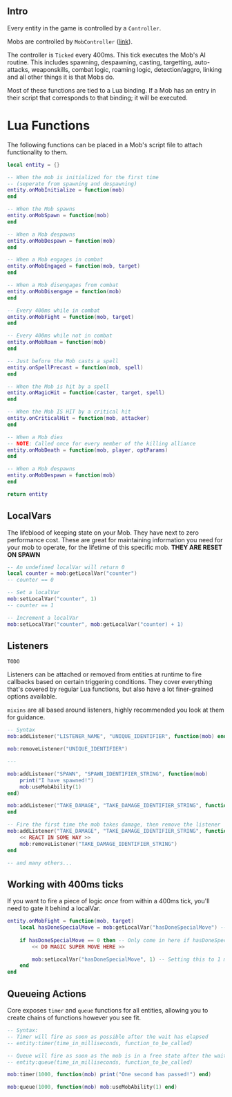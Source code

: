 ## Intro

Every entity in the game is controlled by a `Controller`.

Mobs are controlled by `MobController` ([link](https://github.com/LandSandBoat/server/blob/release/src/map/ai/controllers/mob_controller.cpp)).

The controller is `Ticked` every 400ms. This tick executes the Mob's AI routine. This includes spawning, despawning, casting, targetting, auto-attacks, weaponskills, combat logic, roaming logic, detection/aggro, linking and all other things it is that Mobs do.

Most of these functions are tied to a Lua binding. If a Mob has an entry in their script that corresponds to that binding; it will be executed.

# Lua Functions

The following functions can be placed in a Mob's script file to attach functionality to them.

```lua
local entity = {}

-- When the mob is initialized for the first time
-- (seperate from spawning and despawning) 
entity.onMobInitialize = function(mob)
end

-- When the Mob spawns
entity.onMobSpawn = function(mob)
end

-- When a Mob despawns
entity.onMobDespawn = function(mob)
end

-- When a Mob engages in combat
entity.onMobEngaged = function(mob, target)
end

-- When a Mob disengages from combat
entity.onMobDisengage = function(mob)
end

-- Every 400ms while in combat
entity.onMobFight = function(mob, target)
end

-- Every 400ms while not in combat
entity.onMobRoam = function(mob)
end

-- Just before the Mob casts a spell
entity.onSpellPrecast = function(mob, spell)
end

-- When the Mob is hit by a spell
entity.onMagicHit = function(caster, target, spell)
end

-- When the Mob IS HIT by a critical hit
entity.onCriticalHit = function(mob, attacker)
end

-- When a Mob dies
-- NOTE: Called once for every member of the killing alliance
entity.onMobDeath = function(mob, player, optParams)
end

-- When a Mob despawns
entity.onMobDespawn = function(mob)
end

return entity
```

## LocalVars

The lifeblood of keeping state on your Mob. They have next to zero performance cost. These are great for maintaining information you need for your mob to operate, for the lifetime of this specific mob. **THEY ARE RESET ON SPAWN**

```lua
-- An undefined localVar will return 0
local counter = mob:getLocalVar("counter")
-- counter == 0

-- Set a localVar
mob:setLocalVar("counter", 1)
-- counter == 1

-- Increment a localVar
mob:setLocalVar("counter", mob:getLocalVar("counter) + 1)
```

## Listeners
`TODO`

Listeners can be attached or removed from entities at runtime to fire callbacks based on certain triggering conditions. They cover everything that's covered by regular Lua functions, but also have a lot finer-grained options available.

`mixins` are all based around listeners, highly recommended you look at them for guidance.

```lua
-- Syntax
mob:addListener("LISTENER_NAME", "UNIQUE_IDENTIFIER", function(mob) end)

mob:removeListener("UNIQUE_IDENTIFIER")

---

mob:addListener("SPAWN", "SPAWN_IDENTIFIER_STRING", function(mob)
    print("I have spawned!")
    mob:useMobAbility(1)
end)

mob:addListener("TAKE_DAMAGE", "TAKE_DAMAGE_IDENTIFIER_STRING", function(mob, amount, attacker, attackType, damageType)
end

-- Fire the first time the mob takes damage, then remove the listener
mob:addListener("TAKE_DAMAGE", "TAKE_DAMAGE_IDENTIFIER_STRING", function(mob, amount, attacker, attackType, damageType)
    << REACT IN SOME WAY >>
    mob:removeListener("TAKE_DAMAGE_IDENTIFIER_STRING")
end

-- and many others...
```

## Working with 400ms ticks
If you want to fire a piece of logic _once_ from within a 400ms tick, you'll need to gate it behind a localVar.
```lua
entity.onMobFight = function(mob, target)
    local hasDoneSpecialMove = mob:getLocalVar("hasDoneSpecialMove") -- Defaults to zero
    
    if hasDoneSpecialMove == 0 then -- Only come in here if hasDoneSpecialMove is zero
        << DO MAGIC SUPER MOVE HERE >>

        mob:setLocalVar("hasDoneSpecialMove", 1) -- Setting this to 1 means this block can't be entered again
    end
end
```

## Queueing Actions
Core exposes `timer` and `queue` functions for all entities, allowing you to create chains of functions however you see fit.
```lua
-- Syntax:
-- Timer will fire as soon as possible after the wait has elapsed
-- entity:timer(time_in_milliseconds, function_to_be_called)

-- Queue will fire as soon as the mob is in a free state after the wait has elapsed
-- entity:queue(time_in_milliseconds, function_to_be_called)

mob:timer(1000, function(mob) print("One second has passed!") end)

mob:queue(1000, function(mob) mob:useMobAbility(1) end)
```
